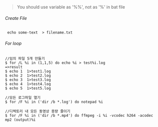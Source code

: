 
> You should use variable as '%%', not as '%' in bat file

###### Create File
```
 echo some-text  > filename.txt
```

###### For loop
```
//임의 파일 5개 만들기
$ for /L %i in (1,1,5) do echo %i > test%i.log
=>result
$ echo 1  1>test1.log
$ echo 2  1>test2.log
$ echo 3  1>test3.log
$ echo 4  1>test4.log
$ echo 5  1>test5.log
```

```
//모든 로그파일 열기
$ for /F %i in ('dir /b *.log') do notepad %i
```

```
//디렉토리 내 모든 동영상 용량 줄이기
$ for /F %i in ('dir /b *.mp4') do ffmpeg -i %i -vcodec h264 -acodec mp2 (output)%i
```

